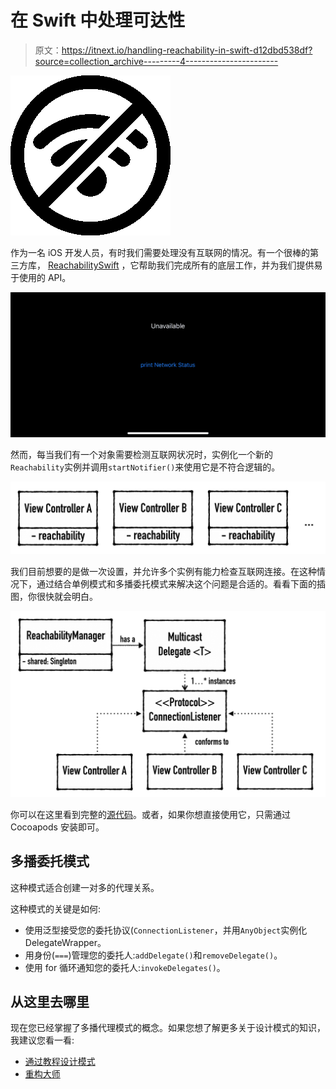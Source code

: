 # 在 Swift 中处理可达性

> 原文：<https://itnext.io/handling-reachability-in-swift-d12dbd538df?source=collection_archive---------4----------------------->

![](img/0241e83c1c6468a1eca243c382861a57.png)

作为一名 iOS 开发人员，有时我们需要处理没有互联网的情况。有一个很棒的第三方库， [ReachabilitySwift](https://github.com/ashleymills/Reachability.swift) ，它帮助我们完成所有的底层工作，并为我们提供易于使用的 API。

![](img/ca671e8f0577fa01322ef735fc27af0e.png)

然而，每当我们有一个对象需要检测互联网状况时，实例化一个新的`Reachability`实例并调用`startNotifier()`来使用它是不符合逻辑的。

![](img/c70a802933e584740cf4457571af57d9.png)

我们目前想要的是做一次设置，并允许多个实例有能力检查互联网连接。在这种情况下，通过结合单例模式和多播委托模式来解决这个问题是合适的。看看下面的插图，你很快就会明白。

![](img/0dd7e94897011d110b0946acaf6ba1b7.png)

你可以在这里看到完整的[源代码](https://github.com/ji3g4kami/ReachabilityManager)。或者，如果你想直接使用它，只需通过 Cocoapods 安装即可。

## 多播委托模式

这种模式适合创建一对多的代理关系。

这种模式的关键是如何:

*   使用泛型接受您的委托协议(`ConnectionListener`，并用`AnyObject`实例化 DelegateWrapper。
*   用身份(`===`)管理您的委托人:`addDelegate()`和`removeDelegate()`。
*   使用 for 循环通知您的委托人:`invokeDelegates()`。

## 从这里去哪里

现在您已经掌握了多播代理模式的概念。如果您想了解更多关于设计模式的知识，我建议您看一看:

*   [通过教程设计模式](https://store.raywenderlich.com/products/design-patterns-by-tutorials)
*   [重构大师](https://refactoring.guru/design-patterns)